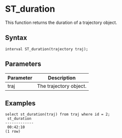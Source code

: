 # ST\_duration

This function returns the duration of a trajectory object.

## Syntax

```
interval ST_duration(trajectory traj);
```

## Parameters

|Parameter|Description|
|---------|-----------|
|traj|The trajectory object.|

## Examples

```
select st_duration(traj) from traj where id = 2;
 st_duration 
-------------
 00:42:10
(1 row)
```

